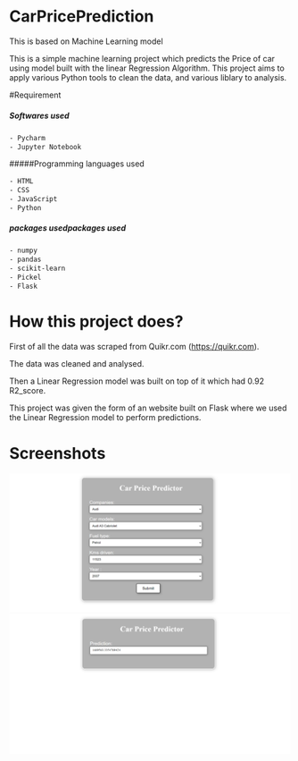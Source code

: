 # CarPricePrediction
This is based on Machine Learning model

This is a simple machine learning project which predicts the Price of car using model built with the linear Regression Algorithm. This project aims to apply various Python tools to clean the data, and various liblary to analysis. 

#Requirement
##### Softwares used
```
- Pycharm
- Jupyter Notebook
```


#####Programming languages used
```
- HTML
- CSS
- JavaScript
- Python
```
##### packages usedpackages used
```
- numpy
- pandas
- scikit-learn
- Pickel
- Flask
```
# How this project does?
First of all the data was scraped from Quikr.com (https://quikr.com).

The data was cleaned and analysed.

Then a Linear Regression model was built on top of it which had 0.92 R2_score.

This project was given the form of an website built on Flask where we used the Linear Regression model to perform predictions.

# Screenshots
![screenshot1](https://github.com/shreyaskale2001/CarPricePrediction/blob/master/Screenshot%20(1).png)
![screenshot1](https://github.com/shreyaskale2001/CarPricePrediction/blob/master/Screenshot%20(2).png)


